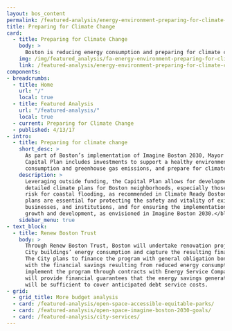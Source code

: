 ```yaml
---
layout: bos_content
permalink: /featured-analysis/energy-environment-preparing-for-climate-change/
title: Preparing for Climate Change
card:
  - title: Preparing for Climate Change
    body: >
      Boston is reducing energy consumption and preparing for climate change
    img: /img/featured_analysis/fa-energy-environment-preparing-for-climate-change.jpg
    link: /featured-analysis/energy-environment-preparing-for-climate-change
components:
- breadcrumbs:
  - title: Home
    url: "/"
    local: true
  - title: Featured Analysis
    url: "/featured-analysis/"
    local: true
  - current: Preparing for Climate Change
  - published: 4/13/17
- intro:
  - title: Preparing for climate change
    short_desc: >
      As part of Boston’s implementation of Imagine Boston 2030, Mayor Walsh’s FY18-22 
      Capital Plan includes investments to support a healthy environment, reduce energy
      consumption and greenhouse gas emissions, and prepare for climate change.
    description: >
      Leveraging outside funding, the Capital Plan allows for development of more 
      detailed climate plans for Boston neighborhoods, especially those most at 
      risk for coastal flooding, as recommended in Climate Ready Boston. <blockquote>These 
      plans are essential for protecting the safety and vitality of existing residents, 
      businesses, and institutions, and for ensuring the implementation of continued
      growth and development, as envisioned in Imagine Boston 2030.</blockquote> 
    sidebar_menu: true
- text_block:
  - title: Renew Boston Trust
    body: >
      Through Renew Boston Trust, Boston will undertake renovation projects to reduce 
      City buildings’ energy consumption and capture the resulting financial savings. 
      The City plans to finance the program with general obligation bonds payable in part 
      with the financial savings resulting from reduced energy consumption. The City will 
      implement the program through contracts with Energy Service Companies (ESCOs) that 
      will provide financial guarantees that the energy savings generated by the projects 
      will be sufficient to cover anticipated debt service costs.
- grid: 
  - grid_title: More budget analysis
  - card: /featured-analysis/open-space-accessible-equitable-parks/
  - card: /featured-analysis/open-space-imagine-boston-2030-goals/
  - card: /featured-analysis/city-services/
---
```


